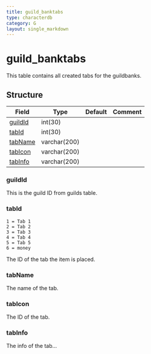 ```yaml
---
title: guild_banktabs
type: characterdb
category: G
layout: single_markdown
---
```


# guild_banktabs
This table contains all created tabs for the guildbanks.

## Structure

Field               | Type         | Default | Comment
------------------- | ------------ | ------- | -------
[guildId](#guildId) | int(30)      |         |        
[tabId](#tabId)     | int(30)      |         |        
[tabName](#tabName) | varchar(200) |         |        
[tabIcon](#tabIcon) | varchar(200) |         |        
[tabInfo](#tabInfo) | varchar(200) |         |        

### guildId

This is the guild ID from guilds table.

### tabId

    1 = Tab 1
    2 = Tab 2
    3 = Tab 3
    4 = Tab 4
    5 = Tab 5
    6 = money

The ID of the tab the item is placed.

### tabName

The name of the tab.

### tabIcon

The ID of the tab.

### tabInfo

The info of the tab...